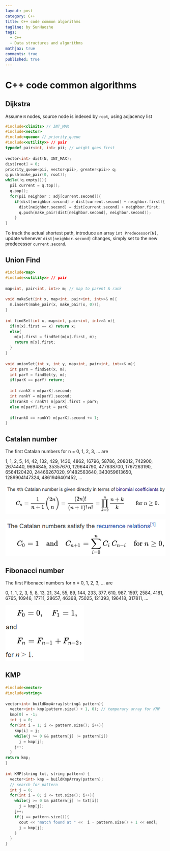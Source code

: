 ```yaml
---
layout: post
category: C++
title: C++ code common algorithms
tagline: by SunHaozhe
tags: 
  - C++
  - Data structures and algorithms
mathjax: true
comments: true
published: true
---
```


# C++ code common algorithms

## Dijkstra

Assume `N` nodes, source node is indexed by `root`, using adjacency list

```c++
#include<climits> // INT_MAX
#include<vector>
#include<queue> // priority_queue
#include<<utility>> // pair
typedef pair<int, int> pii; // weight goes first 

vector<int> dist(N, INT_MAX);
dist[root] = 0;
priority_queue<pii, vector<pii>, greater<pii>> q;
q.push(make_pair(0, root));
while(!q.empty()){
  pii current = q.top();
  q.pop();
  for(pii neighbor : adj[current.second]){
    if(dist[neighbor.second] > dist[current.second] + neighbor.first){
      dist[neighbor.second] = dist[current.second] + neighbor.first;
      q.push(make_pair(dist[neighbor.second], neighbor.second));
    }
}
```

To track the actual shortest path, introduce an array `int Predecessor[N]`, 
update whenever `dist[neighbor.second]` changes, 
simply set to the new predecessor `current.second`. 

## Union Find

```c++
#include<map>
#include<<utility>> // pair

map<int, pair<int, int>> m; // map to parent & rank

void makeSet(int x, map<int, pair<int, int>>& m){
  m.insert(make_pair(x, make_pair(x, 0)));
}
    
int findSet(int x, map<int, pair<int, int>>& m){
  if(m[x].first == x) return x;
  else{
    m[x].first = findSet(m[x].first, m);
    return m[x].first; 
  }
}
    
void unionSet(int x, int y, map<int, pair<int, int>>& m){
  int parX = findSet(x, m);
  int parY = findSet(y, m);
  if(parX == parY) return;
  
  int rankX = m[parX].second; 
  int rankY = m[parY].second;
  if(rankX < rankY) m[parX].first = parY;
  else m[parY].first = parX;
  
  if(rankX == rankY) m[parX].second += 1; 
}
```



## Catalan number

The first Catalan numbers for n = 0, 1, 2, 3, ... are

1, 1, 2, 5, 14, 42, 132, 429, 1430, 4862, 16796, 58786, 208012, 742900, 2674440, 9694845, 35357670, 129644790, 477638700, 1767263190, 6564120420, 24466267020, 91482563640, 343059613650, 1289904147324, 4861946401452, ... 

![catalan_formula](/assets/images/blog/catalanformula.png)

![catalan_recursion](/assets/images/blog/catalanrecursion.png)






## Fibonacci number 

The first Fibonacci numbers for n = 0, 1, 2, 3, ... are

0, 1, 1, 2, 3, 5, 8, 13, 21, 34, 55, 89, 144, 233, 377, 610, 987, 1597, 2584, 4181, 6765, 10946, 17711, 28657, 46368, 75025, 121393, 196418, 317811, ...

![fibonacci_formula](/assets/images/blog/fibonacciformula.png)


## KMP  

```c++
#include<vector>
#include<string>

vector<int> buildKmpArray(string& pattern){
  vector<int> kmp(pattern.size() + 1, 0); // temporary array for KMP 
  kmp[0] = -1;
  int j = 0;
  for(int i = 1; i <= pattern.size(); i++){
    kmp[i] = j;
    while(j >= 0 && pattern[j] != pattern[i])
      j = kmp[j];
    j++;
  }
return kmp;
}
    
int KMP(string txt, string pattern) {
  vector<int> kmp = buildKmpArray(pattern);
  // search for pattern
  int j = 0;
  for(int i = 0; i <= txt.size(); i++){
    while(j >= 0 && pattern[j] != txt[i])
      j = kmp[j];
    j++;
    if(j == pattern.size()){
      cout << "match found at " <<  i - pattern.size() + 1 << endl;
      j = kmp[j];
    }
  }
}
```





